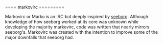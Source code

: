 ==== markovirc =========

Markovirc or Marko is an IRC bot deeply inspired by <a href="http://code.google.com/p/seeborg/">seeborg</a>. Although knowledge of how seeborg worked at its core was unknown while developing the majority markovirc, 
code was written that nearly mirrors seeborg's. Markovirc was created with the intention to improve some of the major downfalls that seeborg had.


